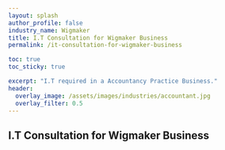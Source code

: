 ```yaml
---
layout: splash 
author_profile: false 
industry_name: Wigmaker
title: I.T Consultation for Wigmaker Business
permalink: /it-consultation-for-wigmaker-business

toc: true
toc_sticky: true

excerpt: "I.T required in a Accountancy Practice Business."
header:
  overlay_image: /assets/images/industries/accountant.jpg
  overlay_filter: 0.5 
---
```


## I.T Consultation for Wigmaker Business